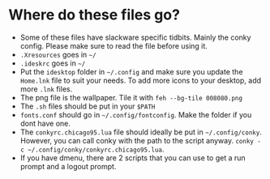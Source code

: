 # Where do these files go?

- Some of these files have slackware specific tidbits. Mainly the conky config. Please make sure
to read the file before using it.
- `.Xresources` goes in `~/`
- `.ideskrc` goes in `~/`
- Put the `idesktop` folder in `~/.config` and make sure you update the `Home.lnk` file to suit
your needs. To add more icons to your desktop, add more `.lnk` files.
- The png file is the wallpaper. Tile it with `feh --bg-tile 008080.png`
- The `.sh` files should be put in your `$PATH`
- `fonts.conf` should go in `~/.config/fontconfig`. Make the folder if you dont have one.
- The `conkyrc.chicago95.lua` file should ideally be put in `~/.config/conky`. However, you
can call conky with the path to the script anyway. `conky -c ~/.config/conky/conkyrc.chicago95.lua`.
- If you have dmenu, there are 2 scripts that you can use to get a run prompt and a logout prompt.

